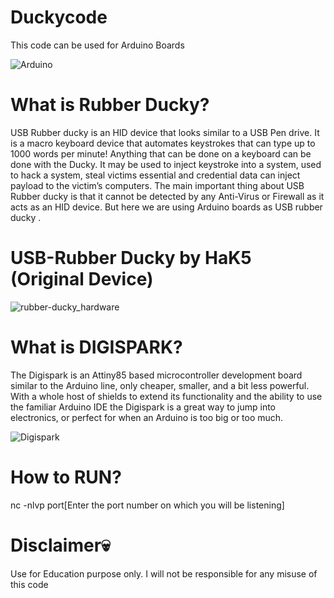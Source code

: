 # Duckycode

This code can be used for Arduino Boards

![Arduino](https://user-images.githubusercontent.com/86152101/192807955-7f3fa92c-2807-4f5d-b392-eb9d544fa174.jpg)



# What is Rubber Ducky?
USB Rubber ducky is an HID device that looks similar to a USB Pen drive. It is a macro keyboard device that automates keystrokes that can type up to 1000 words per minute! Anything that can be done on a keyboard can be done with the Ducky. It may be used to inject keystroke into a system, used to hack a system, steal victims essential and credential data can inject payload to the victim’s computers. The main important thing about USB Rubber ducky is that it cannot be detected by any Anti-Virus or Firewall as it acts as an HID device. But here we are using Arduino boards as USB rubber ducky .


# USB-Rubber Ducky by HaK5 (Original Device)




![rubber-ducky_hardware](https://user-images.githubusercontent.com/86152101/192810658-1a95ac51-f99c-4b62-a5af-61d03969da50.jpg)



# What is DIGISPARK?

The Digispark is an Attiny85 based microcontroller development board similar to the Arduino line, only cheaper, smaller, and a bit less powerful. With a whole host of shields to extend its functionality and the ability to use the familiar Arduino IDE the Digispark is a great way to jump into electronics, or perfect for when an Arduino is too big or too much.


![Digispark](https://5.imimg.com/data5/WC/CI/EW/SELLER-46400568/digispark-attiny85-usb-development-board-mini-arduino-500x500.jpg)

# How to RUN?

nc -nlvp port[Enter the port number on which you will be listening]

# Disclaimer💀
 Use for Education purpose only.
 I will not be responsible for any misuse of this code
